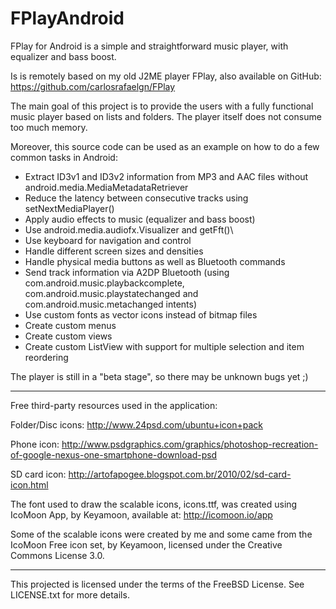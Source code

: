 FPlayAndroid
============

FPlay for Android is a simple and straightforward music player, with equalizer and bass boost.

Is is remotely based on my old J2ME player FPlay, also available on GitHub: https://github.com/carlosrafaelgn/FPlay

The main goal of this project is to provide the users with a fully functional music player based on lists and folders. The player itself does not consume too much memory.

Moreover, this source code can be used as an example on how to do a few common tasks in Android:
- Extract ID3v1 and ID3v2 information from MP3 and AAC files without android.media.MediaMetadataRetriever
- Reduce the latency between consecutive tracks using setNextMediaPlayer()
- Apply audio effects to music (equalizer and bass boost)
- Use android.media.audiofx.Visualizer and getFft()\
- Use keyboard for navigation and control
- Handle different screen sizes and densities
- Handle physical media buttons as well as Bluetooth commands
- Send track information via A2DP Bluetooth (using com.android.music.playbackcomplete, com.android.music.playstatechanged and com.android.music.metachanged intents)
- Use custom fonts as vector icons instead of bitmap files
- Create custom menus
- Create custom views
- Create custom ListView with support for multiple selection and item reordering

The player is still in a "beta stage", so there may be unknown bugs yet ;)

----

Free third-party resources used in the application:

Folder/Disc icons: http://www.24psd.com/ubuntu+icon+pack

Phone icon: http://www.psdgraphics.com/graphics/photoshop-recreation-of-google-nexus-one-smartphone-download-psd

SD card icon: http://artofapogee.blogspot.com.br/2010/02/sd-card-icon.html

The font used to draw the scalable icons, icons.ttf, was created using IcoMoon App, by Keyamoon, available at: http://icomoon.io/app

Some of the scalable icons were created by me and some came from the IcoMoon Free icon set, by Keyamoon, licensed under the Creative Commons License 3.0.

----

This projected is licensed under the terms of the FreeBSD License. See LICENSE.txt for more details.

